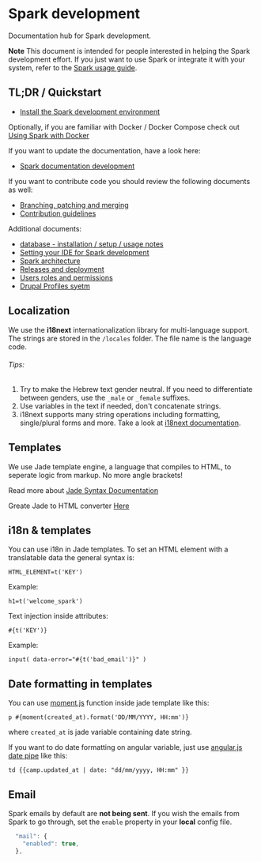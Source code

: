 # Spark development

Documentation hub for Spark development.

**Note** This document is intended for people interested in helping the Spark development effort.
If you just want to use Spark or integrate it with your system, refer to the [Spark usage guide](/docs/usage/README.md).

## TL;DR / Quickstart

* [Install the Spark development environment](/docs/development/installation.md)

Optionally, if you are familiar with Docker / Docker Compose check out [Using Spark with Docker](/docs/development/docker.md)

If you want to update the documentation, have a look here:

* [Spark documentation development](/docs/development/documentation.md)

If you want to contribute code you should review the following documents as well:

* [Branching, patching and merging](/docs/development/branching.md)
* [Contribution guidelines](/CONTRIBUTING.md)

Additional documents:

* [database - installation / setup / usage notes](/docs/development/database.md)
* [Setting your IDE for Spark development](/docs/development/IDE.md)
* [Spark architecture](/docs/development/architecture.md)
* [Releases and deployment](/docs/development/releases-and-deployment.md)
* [Users roles and permissions](/docs/development/users-roles-and-permissions.md)
* [Drupal Profiles syetm](/docs/development/profile-system.md)
## Localization
We use the **i18next** internationalization library for multi-language support.
The strings are stored in the `/locales` folder. The file name is the language code.

###### Tips:

1. Try to make the Hebrew text gender neutral. If you need to differentiate between genders, use the `_male` or `_female` suffixes.
2. Use variables in the text if needed, don't concatenate strings.
3. i18next supports many string operations including formatting, single/plural forms and more. Take a look at [i18next documentation](http://i18next.com/translate/).

## Templates

We use Jade template engine, a language that compiles to HTML, to seperate logic from markup. No more angle brackets!

Read more about [Jade Syntax Documentation](http://naltatis.github.io/jade-syntax-docs/)

Greate Jade to HTML converter [Here](http://aramboyajyan.github.io/online-jade-template-editor/)

## i18n & templates

You can use i18n in Jade templates. To set an HTML element with a translatable data the general syntax is:
```
HTML_ELEMENT=t('KEY')
```
Example:
```
h1=t('welcome_spark')
```
Text injection inside attributes:
```
#{t('KEY')}
```
Example:
```
input( data-error="#{t('bad_email')}" )
```
## Date formatting in templates
You can use [moment.js](https://momentjs.com/) function inside jade template like this:
```
p #{moment(created_at).format('DD/MM/YYYY, HH:mm')}
```
where `created_at` is jade variable containing date string.

If you want to do date formatting on angular variable, just use [angular.js date pipe](https://docs.angularjs.org/api/ng/filter/date) like this:
```
td {{camp.updated_at | date: "dd/mm/yyyy, HH:mm" }}
```
## Email

Spark emails by default are **not being sent**. If you wish the emails from Spark to go through, set the `enable` property in your **local** config file.

```javascript
  "mail": {
	"enabled": true,
  },
```
